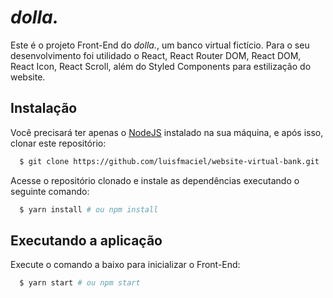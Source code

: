 # *dolla.*
Este é o projeto Front-End do *dolla.*, um banco virtual fictício. Para o seu desenvolvimento foi utilidado o React, React Router DOM, React DOM, React Icon, React Scroll, além do Styled Components para estilização do website.

## Instalação

Você precisará ter apenas o [NodeJS](https://nodejs.org) instalado na sua máquina, e após isso, clonar este repositório:
```sh
  $ git clone https://github.com/luisfmaciel/website-virtual-bank.git
```

Acesse o repositório clonado e instale as dependências executando o seguinte comando:
```sh
  $ yarn install # ou npm install
```

## Executando a aplicação

Execute o comando a baixo para inicializar o Front-End:
```sh
  $ yarn start # ou npm start
```
